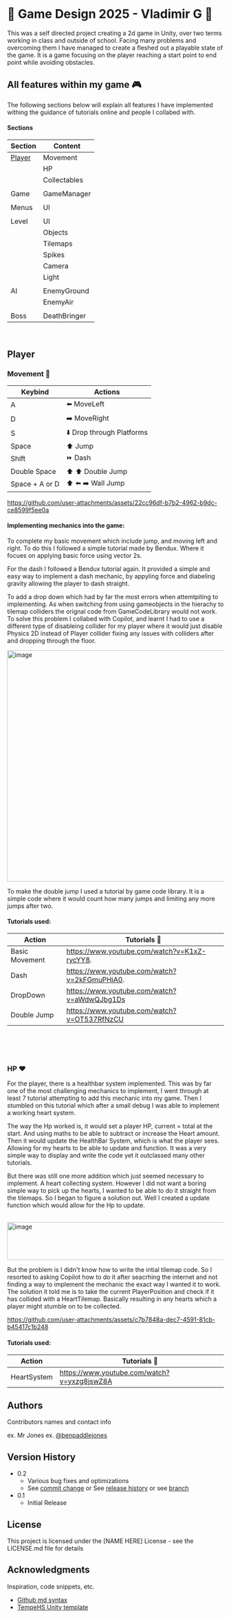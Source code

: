# :space_invader: Game Design 2025 - Vladimir G :space_invader:

This was a self directed project creating a 2d game in Unity, over two terms working in class and outside of school. Facing many problems and overcoming them I have managed to create a fleshed out a playable state of the game. It is a game focusing on the player reaching a start point to end point while avoiding obstacles.

## All features within my game    :video_game:

The following sections below will explain all features I have implemented withing the guidance of tutorials online and people I collabed with.

#### Sections
| Section | Content |
| ------- | ------- |
|[Player](#player)|Movement| 
||HP|
||Collectables|
|||
|Game|GameManager|
|||
|Menus|UI|
|||
|Level|UI|
||Objects|
||Tilemaps|
||Spikes|
||Camera|
||Light|
|||
|AI|EnemyGround|
||EnemyAir|
|||
|Boss|DeathBringer|

<br>

## Player

### Movement    :runner:

| Keybind | Actions |
| ------- | ------- |
| A       | :arrow_left: MoveLeft  |
| D  |  :arrow_right: MoveRight|
| S | :arrow_down: Drop through Platforms |
| Space | :arrow_up: Jump |
| Shift | :fast_forward: Dash  |
| Double Space | :arrow_up: :arrow_up: Double Jump |
| Space + A or D|:arrow_up: :arrow_left: :arrow_right: Wall Jump|

https://github.com/user-attachments/assets/22cc96df-b7b2-4962-b9dc-ce8599f5ee0a


#### Implementing mechanics into the game:

To complete my basic movement which include jump, and moving left and right. To do this I followed a simple tutorial made by Bendux. Where it focues on applying basic force using vector 2s. 

For the dash I followed a Bendux tutorial again. It provided a simple and easy way to implement a dash mechanic, by appyling force and diabeling gravity allowing the player to dash straight. 

To add a drop down which had by far the most errors when attemtpiting to implementing. As when switching from using gameobjects in the hierachy to tilemap colliders the orignal code from GameCodeLibrary would not work. To solve this problem I collabed with Copilot, and learnt I had to use a different type of disableing collider for my player where it would just disable Physics 2D instead of Player collider fixing any issues with colliders after and dropping through the floor.

<img width="699" height="538" alt="image" src="https://github.com/user-attachments/assets/af4b8f01-a47a-459f-97f5-de0125abf851" /> </br>

To make the double jump I used a tutorial by game code library. It is a simple code where it would count how many jumps and limiting any more jumps after two. 

#### Tutorials used:

| Action | Tutorials :pencil: |
| ------- | ------- |
| Basic Movement | https://www.youtube.com/watch?v=K1xZ-rycYY8. |
| Dash | https://www.youtube.com/watch?v=2kFGmuPHiA0. |
| DropDown | https://www.youtube.com/watch?v=aWdwQJbg1Ds |
| Double Jump | https://www.youtube.com/watch?v=OT537RfNzCU |

</br>
</br>
</br>

### HP :heart:

For the player, there is a healthbar system implemented. This was by far one of the most challenging mechanics to implement, I went through at least 7 tutorial attempting to add this mechanic into my game. Then I stumbled on this tutorial which after a small debug I was able to implement a working heart system. 

The way the Hp worked is, it would set a player HP, current = total at the start. And using maths to be able to subtract or increase the Heart amount. Then it would update the HealthBar System, which is what the player sees. Allowing for my hearts to be able to update and function. It was a very simple way to display and write the code yet it outclassed many other tutorials.


But there was still one more addition which just seemed necessary to implement. A heart collecting system. However I did not want a boring simple way to pick up the hearts, I wanted to be able to do it straight from the tilemaps. So I began to figure a solution out. Well I created a update function which would allow for the Hp to update.

</br>

<img width="580" height="88" alt="image" src="https://github.com/user-attachments/assets/fb400f41-6a8c-42b8-a291-e4da033942bc" />

</br>

But the problem is I didn't know how to write the intial tilemap code. So I resorted to asking Copilot how to do it after seacrhing the internet and not finding a way to implement the mechanic the exact way I wanted it to work. The solution it told me is to take the current PlayerPosition and check if it has collided with a HeartTilemap. Basically resulting in any hearts which a player might stumble on to be collected.

https://github.com/user-attachments/assets/c7b7848a-dec7-4591-81cb-b45417c1b248


#### Tutorials used:

| Action | Tutorials :pencil: |
| ------- | ------- |
| HeartSystem | https://www.youtube.com/watch?v=yxzg8jswZ8A |

## Authors

Contributors names and contact info

ex. Mr Jones
ex. [@benpaddlejones](https://github.com/benpaddlejones)

## Version History

* 0.2
    * Various bug fixes and optimizations
    * See [commit change]() or See [release history]() or see [branch]()
* 0.1
    * Initial Release

## License

This project is licensed under the [NAME HERE] License - see the LICENSE.md file for details

## Acknowledgments

Inspiration, code snippets, etc.
* [Github md syntax](https://docs.github.com/en/get-started/writing-on-github/getting-started-with-writing-and-formatting-on-github/basic-writing-and-formatting-syntax)
* [TempeHS Unity template](https://github.com/TempeHS/TempeHS_Unity_DevContainer)
